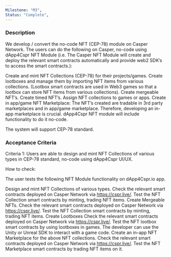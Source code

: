 ```yaml
---
Milestone: "M3",
Status: "Complete",
---
```

<!--lang:en--> 
### Description

We develop / convert the no-code NFT (CEP-78) module on Casper Network.
The users can do the following on Casper, no-code using dApp4Cspr NFT Module (i.e. The Casper NFT Module will create and deploy the relevant smart contracts automatically and provide web2 SDK’s to access the smart contracts.):

Create and mint NFT Collections (CEP-78) for their projects/games. 
Create lootboxes and manage them by importing NFT items from various collections. (Lootbox smart contracts are used in Web3 games so that a lootbox can store NFT items from various collections).
Create mergeable NFT’s.
Create timed NFT’s.
Assign NFT collections to games or apps.
Create in app/game NFT Marketplace: The NFT’s created are tradable in 3rd party marketplaces and in app/game marketplace. Therefore, developing an in-app marketplace is crucial. dApp4Cspr NFT module will include functionality to do it no-code.

The system will support CEP-78 standard.


### Acceptance Criteria

Criteria 1: Users are able to design and mint NFT Collections of various types in CEP-78 standard,  no-code using dApp4Cspr UI/UX.

How to check: 

The user tests the following NFT Module functionality on dApp4Cspr.io app.

Design and mint NFT Collections of various types. 
Check the relevant smart contracts deployed on Casper Network via https://cspr.live/.
Test the NFT Collection smart contracts by minting, trading NFT items.
Create Mergeable NFTs.
Check the relevant smart contracts deployed on Casper Network via https://cspr.live/.
Test the NFT Collection smart contracts by minting, trading NFT items.
Create Lootboxes
Check the relevant smart contracts deployed on Casper Network via https://cspr.live/.
Test the NFT lootbox smart contracts by using lootboxes in games. The developer can use the Unity or Unreal SDK to interact with a game code.
Create an in-app NFT Marketplace for the above NFT collections. 
Check the relevant smart contracts deployed on Casper Network via https://cspr.live/.
Test the NFT Marketplace smart contracts by trading NFT items on it.


